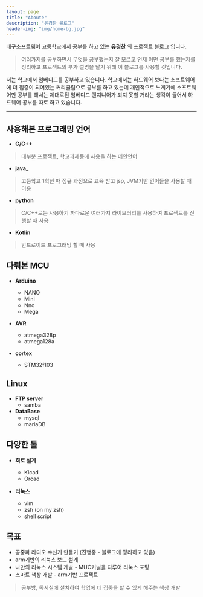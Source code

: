```yaml
---
layout: page
title: "Aboute"
description: "유경찬 블로그"
header-img: "img/home-bg.jpg"
---
```


대구소프트웨어 고등학교에서 공부를 하고 있는 __유경찬__ 의 프로젝트 블로그 입니다. 

> 여러가지를 공부하면서 무엇을 공부했는지 잘 모르고 언제 어떤 공부를 했는지를 정리하고 프로젝트의 부가 설명을 달기 위해 이 블로그를 사용할 것입니다.

저는 학교에서 임베디드를 공부하고 있습니다. 학교에서는 하드웨어 보다는 소프트웨어에 더 집중이 되어있는 커리큘럼으로 공부를 하고 있는데 개인적으로 느끼기에 소프트웨어만 공부를 해서는 제대로된 임베디드 엔지니어가 되지 못할 거라는 생각이 들어서 하드웨어 공부를 따로 하고 있습니다. 

----------

## 사용해본 프로그래밍 언어
 
* __C/C++__

> 대부분 프로젝트, 학교과제등에 사용을 하는 메인언어

* __java___

> 고등학교 1학년 때 정규 과정으로 교육 받고 jsp, JVM기반 언어들을 사용할 때 이용

* __python__
> C/C++로는 사용하기 까다로운 여러가지 라이브러리를 사용하여 프로젝트를 진행할 때 사용

* __Kotlin__
> 안드로이드 프로그래밍 할 때 사용


## 다뤄본 MCU

* __Arduino__
	* NANO
	* Mini
	* Nno
	* Mega

* __AVR__
	* atmega328p
	* atmega128a

* __cortex__
	* STM32f103

## Linux

* __FTP server__
	* samba
* __DataBase__
	* mysql
	* mariaDB

## 다양한 툴

* __회로 설계__
	* Kicad
	* Orcad

* __리눅스__
	* vim
	* zsh (on my zsh)
	* shell script

## 목표

* 공중파 라디오 수신기 만들기 (진행중 - 블로그에 정리하고 있음)
* arm기반의 리눅스 보드 설계
* 나만의 리눅스 시스템 개발 - MUC커널을 다루어 리눅스 포팅
* 스마트 책상 개발 - arm기반 프로젝트
> 공부방, 독서실에 설치하여 학업에 더 집중을 할 수 있게 해주는 책상 개발